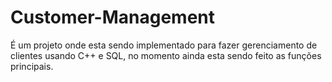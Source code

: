 # Customer-Management
É um projeto onde esta sendo implementado para fazer gerenciamento de clientes usando C++ e SQL, no momento ainda esta sendo feito as funções principais.
